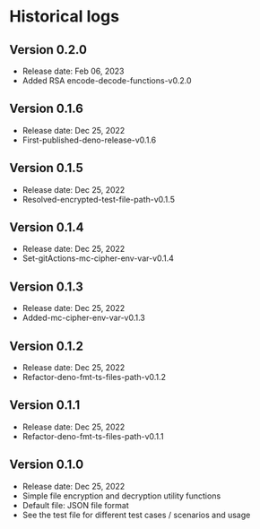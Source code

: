 # Historical logs

## Version 0.2.0

- Release date: Feb 06, 2023
- Added RSA encode-decode-functions-v0.2.0

## Version 0.1.6

- Release date: Dec 25, 2022
- First-published-deno-release-v0.1.6

## Version 0.1.5

- Release date: Dec 25, 2022
- Resolved-encrypted-test-file-path-v0.1.5

## Version 0.1.4

- Release date: Dec 25, 2022
- Set-gitActions-mc-cipher-env-var-v0.1.4

## Version 0.1.3

- Release date: Dec 25, 2022
- Added-mc-cipher-env-var-v0.1.3

## Version 0.1.2

- Release date: Dec 25, 2022
- Refactor-deno-fmt-ts-files-path-v0.1.2

## Version 0.1.1

- Release date: Dec 25, 2022
- Refactor-deno-fmt-ts-files-path-v0.1.1

## Version 0.1.0

- Release date: Dec 25, 2022
- Simple file encryption and decryption utility functions
- Default file: JSON file format
- See the test file for different test cases / scenarios and usage
